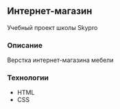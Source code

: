 ## Интернет-магазин
Учебный проект школы Skypro

### Описание
Верстка интернет-магазина мебели

### Технологии

- HTML
- CSS
